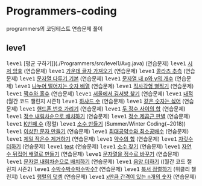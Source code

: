# Programmers-coding
programmers의 코딩테스트 연습문제 풀이<br>

## leve1
<kbd>leve1</kbd> [평균 구하기]](./Programmers/src/level1/Avg.java) (연습문제)
<kbd>leve1</kbd> [시저 암호](./Programmers/src/level1/Caeser.java) (연습문제)
<kbd>leve1</kbd> [가운데 글자 가져오기](./Programmers/src/level1/CenterString.java) (연습문제)
<kbd>leve1</kbd> [콜라츠 추측](./Programmers/src/level1/Collatz.java) (연습문제)
<kbd>leve1</kbd> [문자열 다루기 기본](./Programmers/src/level1/ControlString.java) (연습문제)
<kbd>leve1</kbd> [문자열 내 p와 y의 개수](./Programmers/src/level1/ControlString.java) (연습문제)
<kbd>leve1</kbd> [나누어 떨어지는 숫자 배열](./Programmers/src/level1/DivideNumberArray.java) (연습문제)
<kbd>leve1</kbd> [직사각형 별찍기](./Programmers/src/level1/DrawStar.java) (연습문제)
<kbd>leve1</kbd> [짝수와 홀수](./Programmers/src/level1/EvenOdd.java) (연습문제)
<kbd>leve1</kbd> [서울에서 김서방 찾기](./Programmers/src/level1/FindKim.java) (연습문제)
<kbd>leve1</kbd> [내적](./Programmers/src/level1/FromOneToN.java) (월간 코드 챌린지 시즌1)
<kbd>leve1</kbd> [하샤드 수](./Programmers/src/level1/Hashad.java) (연습문제)
<kbd>leve1</kbd> [같은 숫자는 싫어](./Programmers/src/level1/HateSameNumber.java) (연습문제)
<kbd>leve1</kbd> [핸드폰 번호 가리기](./Programmers/src/level1/HidePhonNumber.java) (연습문제)
<kbd>leve1</kbd> [두 정수 사이의 합](./Programmers/src/level1/IntAndIntSum.java) (연습문제)
<kbd>leve1</kbd> [정수 내림차순으로 배치하기](./Programmers/src/level1/IntegerReverse.java) (연습문제)
<kbd>leve1</kbd> [정수 제곱근 판별](./Programmers/src/level1/IntegerSquareRoot.java) (연습문제)
<kbd>leve1</kbd> [K번째 수](./Programmers/src/level1/Knumber.java) (정렬)
<kbd>leve1</kbd> [소수 만들기](./Programmers/src/level1/MakePrimeNum.java) (Summer/Winter Coding(~2018))
<kbd>leve1</kbd> [이상한 문자 만들기](./Programmers/src/level1/MakeStringArray.java) (연습문제)
<kbd>leve1</kbd> [최대공약수와 최소공배수](./Programmers/src/level1/MinMax.java) (연습문제)
<kbd>leve1</kbd> [제일 작은수 제거하기](./Programmers/src/level1/MinNumDelete.java) (연습문제)
<kbd>leve1</kbd> [약수의 합](./Programmers/src/level1/MineralWater.java) (연습문제)
<kbd>leve1</kbd> [자릿수 더하기](./Programmers/src/level1/PlusImtegerAt.java) (연습문제)
<kbd>leve1</kbd> [test](./Programmers/src/level1/PlusMinus.java) (연습문제)
<kbd>leve1</kbd> [소수 찾기](./Programmers/src/level1/PrimeNumber.java) (연습문제)
<kbd>leve1</kbd> [자연수 뒤집어 배열로 만들기](./Programmers/src/level1/Reverse_Arr.java) (연습문제)
<kbd>leve1</kbd> [문자열을 정수로 바꾸기](./Programmers/src/level1/StringChageInt.java) (연습문제)
<kbd>leve1</kbd> [문자열 내림차순으로 배치하기](./Programmers/src/level1/StringSortDesc.java) (연습문제)
<kbd>leve1</kbd> [음양 더하기](./Programmers/src/level1/PlusMinus.java) ((월간 코드 챌린지 시즌2)
<kbd>leve1</kbd> [수박수박수박수박수?](./Programmers/src/level1/Watermelon.java) (연습문제)
<kbd>leve1</kbd> [복서 정렬하기](./Programmers/src/level1/Weekly_6.java) (위클리 챌린지)
<kbd>leve1</kbd> [행렬의 덧셈](./Programmers/src/level1/XYPlus.java) (연습문제)
<kbd>leve1</kbd> [x만큼 간격이 있는 n개의 숫자](./Programmers/src/level1/XsizeNumber.java) (연습문제)



